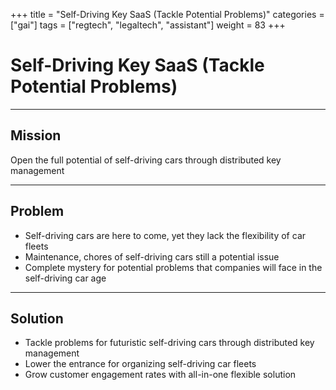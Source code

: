 +++
title = "Self-Driving Key SaaS (Tackle Potential Problems)"
categories = ["gai"]
tags = ["regtech", "legaltech", "assistant"]
weight = 83
+++

# Self-Driving Key SaaS (Tackle Potential Problems)

---

## Mission

Open the full potential of self-driving cars through distributed key management

---

## Problem

- Self-driving cars are here to come, yet they lack the flexibility of car fleets
- Maintenance, chores of self-driving cars still a potential issue
- Complete mystery for potential problems that companies will face in the self-driving car age

---

## Solution

- Tackle problems for futuristic self-driving cars through distributed key management
- Lower the entrance for organizing self-driving car fleets
- Grow customer engagement rates with all-in-one flexible solution
